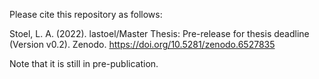Please cite this repository as follows: 

Stoel, L. A. (2022). lastoel/Master Thesis: Pre-release for thesis deadline (Version v0.2). Zenodo. https://doi.org/10.5281/zenodo.6527835

Note that it is still in pre-publication. 